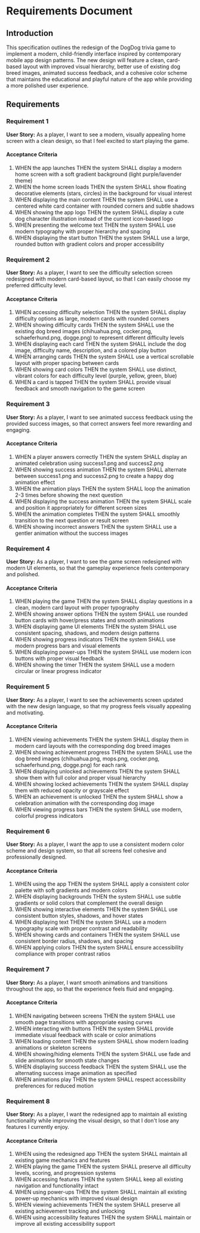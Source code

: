 # Requirements Document

## Introduction

This specification outlines the redesign of the DogDog trivia game to implement a modern, child-friendly interface inspired by contemporary mobile app design patterns. The new design will feature a clean, card-based layout with improved visual hierarchy, better use of existing dog breed images, animated success feedback, and a cohesive color scheme that maintains the educational and playful nature of the app while providing a more polished user experience.

## Requirements

### Requirement 1

**User Story:** As a player, I want to see a modern, visually appealing home screen with a clean design, so that I feel excited to start playing the game.

#### Acceptance Criteria

1. WHEN the app launches THEN the system SHALL display a modern home screen with a soft gradient background (light purple/lavender theme)
2. WHEN the home screen loads THEN the system SHALL show floating decorative elements (stars, circles) in the background for visual interest
3. WHEN displaying the main content THEN the system SHALL use a centered white card container with rounded corners and subtle shadows
4. WHEN showing the app logo THEN the system SHALL display a cute dog character illustration instead of the current icon-based logo
5. WHEN presenting the welcome text THEN the system SHALL use modern typography with proper hierarchy and spacing
6. WHEN displaying the start button THEN the system SHALL use a large, rounded button with gradient colors and proper accessibility

### Requirement 2

**User Story:** As a player, I want to see the difficulty selection screen redesigned with modern card-based layout, so that I can easily choose my preferred difficulty level.

#### Acceptance Criteria

1. WHEN accessing difficulty selection THEN the system SHALL display difficulty options as large, modern cards with rounded corners
2. WHEN showing difficulty cards THEN the system SHALL use the existing dog breed images (chihuahua.png, cocker.png, schaeferhund.png, dogge.png) to represent different difficulty levels
3. WHEN displaying each card THEN the system SHALL include the dog image, difficulty name, description, and a colored play button
4. WHEN arranging cards THEN the system SHALL use a vertical scrollable layout with proper spacing between cards
5. WHEN showing card colors THEN the system SHALL use distinct, vibrant colors for each difficulty level (purple, yellow, green, blue)
6. WHEN a card is tapped THEN the system SHALL provide visual feedback and smooth navigation to the game screen

### Requirement 3

**User Story:** As a player, I want to see animated success feedback using the provided success images, so that correct answers feel more rewarding and engaging.

#### Acceptance Criteria

1. WHEN a player answers correctly THEN the system SHALL display an animated celebration using success1.png and success2.png
2. WHEN showing success animation THEN the system SHALL alternate between success1.png and success2.png to create a happy dog animation effect
3. WHEN the animation plays THEN the system SHALL loop the animation 2-3 times before showing the next question
4. WHEN displaying the success animation THEN the system SHALL scale and position it appropriately for different screen sizes
5. WHEN the animation completes THEN the system SHALL smoothly transition to the next question or result screen
6. WHEN showing incorrect answers THEN the system SHALL use a gentler animation without the success images

### Requirement 4

**User Story:** As a player, I want to see the game screen redesigned with modern UI elements, so that the gameplay experience feels contemporary and polished.

#### Acceptance Criteria

1. WHEN playing the game THEN the system SHALL display questions in a clean, modern card layout with proper typography
2. WHEN showing answer options THEN the system SHALL use rounded button cards with hover/press states and smooth animations
3. WHEN displaying game UI elements THEN the system SHALL use consistent spacing, shadows, and modern design patterns
4. WHEN showing progress indicators THEN the system SHALL use modern progress bars and visual elements
5. WHEN displaying power-ups THEN the system SHALL use modern icon buttons with proper visual feedback
6. WHEN showing the timer THEN the system SHALL use a modern circular or linear progress indicator

### Requirement 5

**User Story:** As a player, I want to see the achievements screen updated with the new design language, so that my progress feels visually appealing and motivating.

#### Acceptance Criteria

1. WHEN viewing achievements THEN the system SHALL display them in modern card layouts with the corresponding dog breed images
2. WHEN showing achievement progress THEN the system SHALL use the dog breed images (chihuahua.png, mops.png, cocker.png, schaeferhund.png, dogge.png) for each rank
3. WHEN displaying unlocked achievements THEN the system SHALL show them with full color and proper visual hierarchy
4. WHEN showing locked achievements THEN the system SHALL display them with reduced opacity or grayscale effect
5. WHEN an achievement is unlocked THEN the system SHALL show a celebration animation with the corresponding dog image
6. WHEN viewing progress bars THEN the system SHALL use modern, colorful progress indicators

### Requirement 6

**User Story:** As a player, I want the app to use a consistent modern color scheme and design system, so that all screens feel cohesive and professionally designed.

#### Acceptance Criteria

1. WHEN using the app THEN the system SHALL apply a consistent color palette with soft gradients and modern colors
2. WHEN displaying backgrounds THEN the system SHALL use subtle gradients or solid colors that complement the overall design
3. WHEN showing interactive elements THEN the system SHALL use consistent button styles, shadows, and hover states
4. WHEN displaying text THEN the system SHALL use a modern typography scale with proper contrast and readability
5. WHEN showing cards and containers THEN the system SHALL use consistent border radius, shadows, and spacing
6. WHEN applying colors THEN the system SHALL ensure accessibility compliance with proper contrast ratios

### Requirement 7

**User Story:** As a player, I want smooth animations and transitions throughout the app, so that the experience feels fluid and engaging.

#### Acceptance Criteria

1. WHEN navigating between screens THEN the system SHALL use smooth page transitions with appropriate easing curves
2. WHEN interacting with buttons THEN the system SHALL provide immediate visual feedback with scale or color animations
3. WHEN loading content THEN the system SHALL show modern loading animations or skeleton screens
4. WHEN showing/hiding elements THEN the system SHALL use fade and slide animations for smooth state changes
5. WHEN displaying success feedback THEN the system SHALL use the alternating success image animation as specified
6. WHEN animations play THEN the system SHALL respect accessibility preferences for reduced motion

### Requirement 8

**User Story:** As a player, I want the redesigned app to maintain all existing functionality while improving the visual design, so that I don't lose any features I currently enjoy.

#### Acceptance Criteria

1. WHEN using the redesigned app THEN the system SHALL maintain all existing game mechanics and features
2. WHEN playing the game THEN the system SHALL preserve all difficulty levels, scoring, and progression systems
3. WHEN accessing features THEN the system SHALL keep all existing navigation and functionality intact
4. WHEN using power-ups THEN the system SHALL maintain all existing power-up mechanics with improved visual design
5. WHEN viewing achievements THEN the system SHALL preserve all existing achievement tracking and unlocking
6. WHEN using accessibility features THEN the system SHALL maintain or improve all existing accessibility support